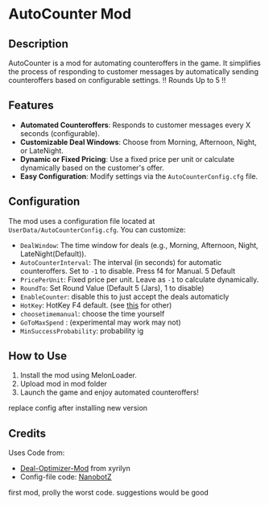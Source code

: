 # AutoCounter Mod

## Description
AutoCounter is a mod for automating counteroffers in the game. It simplifies the process of responding to customer messages by automatically sending counteroffers based on configurable settings. !! Rounds Up to 5 !!

## Features
- **Automated Counteroffers**: Responds to customer messages every X seconds (configurable).
- **Customizable Deal Windows**: Choose from Morning, Afternoon, Night, or LateNight.
- **Dynamic or Fixed Pricing**: Use a fixed price per unit or calculate dynamically based on the customer's offer.
- **Easy Configuration**: Modify settings via the `AutoCounterConfig.cfg` file.

## Configuration
The mod uses a configuration file located at `UserData/AutoCounterConfig.cfg`. You can customize:
- `DealWindow`: The time window for deals (e.g., Morning, Afternoon, Night, LateNight(Default)).
- `AutoCounterInterval`: The interval (in seconds) for automatic counteroffers. Set to `-1` to disable. Press f4 for Manual. 5 Default
- `PricePerUnit`: Fixed price per unit. Leave as `-1` to calculate dynamically.
- `RoundTo`: Set Round Value (Default 5 (Jars), 1 to disable)
- `EnableCounter`: disable this to just accept the deals automaticly
- `HotKey`: HotKey F4 default.  (see [this](https://gist.github.com/Extremelyd1/4bcd495e21453ed9e1dffa27f6ba5f69) for other)
- `choosetimemanual`: choose the time yourself
- `GoToMaxSpend` : (experimental may work may not)
- `MinSuccessProbability`: probability ig

## How to Use
1. Install the mod using MelonLoader.
2. Upload mod in mod folder
3. Launch the game and enjoy automated counteroffers!

replace config after installing new version 

## Credits
Uses Code from:
- [Deal-Optimizer-Mod](https://github.com/xyrilyn/Deal-Optimizer-Mod) from xyrilyn
- Config-file code: [NanobotZ](https://github.com/NanobotZ)



first mod, prolly the worst code. suggestions would be good
